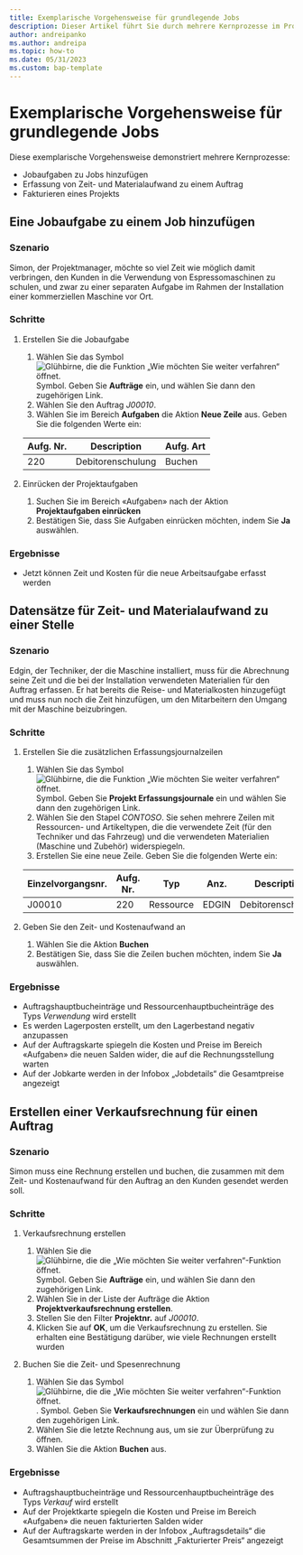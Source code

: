```yaml
---
title: Exemplarische Vorgehensweise für grundlegende Jobs
description: Dieser Artikel führt Sie durch mehrere Kernprozesse im Projektmanagement.
author: andreipanko
ms.author: andreipa
ms.topic: how-to
ms.date: 05/31/2023
ms.custom: bap-template
---
```

# <a name="walkthrough-of-basic-jobs"></a>Exemplarische Vorgehensweise für grundlegende Jobs

Diese exemplarische Vorgehensweise demonstriert mehrere Kernprozesse:

- Jobaufgaben zu Jobs hinzufügen
- Erfassung von Zeit- und Materialaufwand zu einem Auftrag
- Fakturieren eines Projekts

## <a name="adding-a-job-task-to-a-job"></a>Eine Jobaufgabe zu einem Job hinzufügen

### <a name="scenario"></a>Szenario

Simon, der Projektmanager, möchte so viel Zeit wie möglich damit verbringen, den Kunden in die Verwendung von Espressomaschinen zu schulen, und zwar zu einer separaten Aufgabe im Rahmen der Installation einer kommerziellen Maschine vor Ort.

### <a name="steps"></a>Schritte

1. Erstellen Sie die Jobaufgabe  

    1. Wählen Sie das Symbol ![Glühbirne, die die Funktion „Wie möchten Sie weiter verfahren“ öffnet.](../../media/ui-search/search_small.png "Wie möchten Sie weiter verfahren?") Symbol. Geben Sie **Aufträge** ein, und wählen Sie dann den zugehörigen Link.  
    2. Wählen Sie den Auftrag *J00010*.
    3. Wählen Sie im Bereich **Aufgaben** die Aktion **Neue Zeile** aus.  Geben Sie die folgenden Werte ein:
 
    |Aufg. Nr.|Description|Aufg. Art|
    |------------|-----------|-------------|  
    |220|Debitorenschulung|Buchen|

2. Einrücken der Projektaufgaben
   1. Suchen Sie im Bereich «Aufgaben» nach der Aktion **Projektaufgaben einrücken**
   2. Bestätigen Sie, dass Sie Aufgaben einrücken möchten, indem Sie **Ja** auswählen.

### <a name="results"></a>Ergebnisse

 - Jetzt können Zeit und Kosten für die neue Arbeitsaufgabe erfasst werden

## <a name="record-time-and-material-expenses-to-a-job"></a>Datensätze für Zeit- und Materialaufwand zu einer Stelle

### <a name="scenario-1"></a>Szenario

Edgin, der Techniker, der die Maschine installiert, muss für die Abrechnung seine Zeit und die bei der Installation verwendeten Materialien für den Auftrag erfassen.  Er hat bereits die Reise- und Materialkosten hinzugefügt und muss nun noch die Zeit hinzufügen, um den Mitarbeitern den Umgang mit der Maschine beizubringen.

### <a name="steps-1"></a>Schritte

1. Erstellen Sie die zusätzlichen Erfassungsjournalzeilen

    1. Wählen Sie das Symbol ![Glühbirne, die die Funktion „Wie möchten Sie weiter verfahren“ öffnet.](../../media/ui-search/search_small.png "Wie möchten Sie weiter verfahren?") Symbol. Geben Sie **Projekt Erfassungsjournale** ein und wählen Sie dann den zugehörigen Link.  
    2. Wählen Sie den Stapel *CONTOSO*.  Sie sehen mehrere Zeilen mit Ressourcen- und Artikeltypen, die die verwendete Zeit (für den Techniker und das Fahrzeug) und die verwendeten Materialien (Maschine und Zubehör) widerspiegeln.
    3. Erstellen Sie eine neue Zeile. Geben Sie die folgenden Werte ein:
 
    |Einzelvorgangsnr.|Aufg. Nr.|Typ|Anz.|Description|Menge|
    |-------|------------|----|---|-----------|--------|  
    |J00010|220|Ressource|EDGIN|Debitorenschulung|0|

2. Geben Sie den Zeit- und Kostenaufwand an
   1. Wählen Sie die Aktion **Buchen**
   2. Bestätigen Sie, dass Sie die Zeilen buchen möchten, indem Sie **Ja** auswählen.

### <a name="results-1"></a>Ergebnisse

 - Auftragshauptbucheinträge und Ressourcenhauptbucheinträge des Typs *Verwendung* wird erstellt
 - Es werden Lagerposten erstellt, um den Lagerbestand negativ anzupassen
 - Auf der Auftragskarte spiegeln die Kosten und Preise im Bereich «Aufgaben» die neuen Salden wider, die auf die Rechnungsstellung warten
 - Auf der Jobkarte werden in der Infobox „Jobdetails“ die Gesamtpreise angezeigt

## <a name="creating-a-sales-invoice-for-a-job"></a>Erstellen einer Verkaufsrechnung für einen Auftrag

### <a name="scenario-2"></a>Szenario
Simon muss eine Rechnung erstellen und buchen, die zusammen mit dem Zeit- und Kostenaufwand für den Auftrag an den Kunden gesendet werden soll.

### <a name="steps-2"></a>Schritte
1. Verkaufsrechnung erstellen

    1. Wählen Sie die ![Glühbirne, die die „Wie möchten Sie weiter verfahren“-Funktion öffnet.](../../media/ui-search/search_small.png "Wie möchten Sie weiter verfahren?") Symbol. Geben Sie **Aufträge** ein, und wählen Sie dann den zugehörigen Link.  
    2. Wählen Sie in der Liste der Aufträge die Aktion **Projektverkaufsrechnung erstellen**.
    3. Stellen Sie den Filter **Projektnr.** auf *J00010*.
    4. Klicken Sie auf **OK**, um die Verkaufsrechnung zu erstellen.  Sie erhalten eine Bestätigung darüber, wie viele Rechnungen erstellt wurden

2. Buchen Sie die Zeit- und Spesenrechnung
   1. Wählen Sie das Symbol ![Glühbirne, die die „Wie möchten Sie weiter verfahren“-Funktion öffnet.](../../media/ui-search/search_small.png "Tell Me-Funktion"). Symbol. Geben Sie **Verkaufsrechnungen** ein und wählen Sie dann den zugehörigen Link.  
   2. Wählen Sie die letzte Rechnung aus, um sie zur Überprüfung zu öffnen.
   3. Wählen Sie die Aktion **Buchen** aus.

### <a name="results-2"></a>Ergebnisse

 - Auftragshauptbucheinträge und Ressourcenhauptbucheinträge des Typs *Verkauf* wird erstellt
 - Auf der Projektkarte spiegeln die Kosten und Preise im Bereich «Aufgaben» die neuen fakturierten Salden wider
 - Auf der Auftragskarte werden in der Infobox „Auftragsdetails“ die Gesamtsummen der Preise im Abschnitt „Fakturierter Preis“ angezeigt
